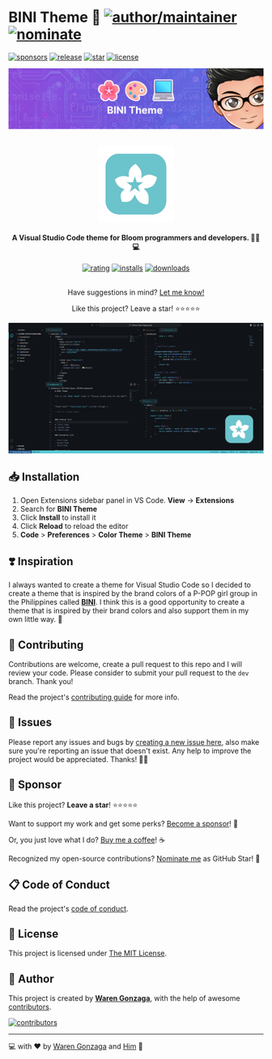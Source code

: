 # BINI Theme 🌸 [![author/maintainer](https://img.shields.io/badge/by-Waren%20Gonzaga-016eea.svg?logo=github&labelColor=181717&longCache=true&style=flat-square)](https://warengonzaga.com) [![nominate](https://img.shields.io/badge/nominate-%20@warengonzaga-yellow.svg?logo=github&labelColor=181717&longCache=true&style=flat-square)](https://stars.github.com/nominate)

[![sponsors](https://img.shields.io/badge/sponsor-%E2%9D%A4-%23db61a2.svg?&logo=github&logoColor=white&labelColor=181717&style=flat-square)](https://github.com/sponsors/warengonzaga) [![release](https://img.shields.io/github/release/warengonzaga/bini-theme.svg?logo=github&labelColor=181717&color=green&style=flat-square)](https://github.com/warengonzaga/bini-theme/releases) [![star](https://img.shields.io/github/stars/warengonzaga/bini-theme.svg?&logo=github&labelColor=181717&color=yellow&style=flat-square)](https://github.com/warengonzaga/bini-theme/stargazers) [![license](https://img.shields.io/github/license/warengonzaga/bini-theme.svg?&logo=github&labelColor=181717&style=flat-square)](https://github.com/warengonzaga/bini-theme/blob/main/license)

[![banner](https://raw.githubusercontent.com/warengonzaga/bini-theme/main/.github/assets/repo_banner.jpg)](https://github.com/warengonzaga/bini-theme)

<div id="top" align="center">
    <br>
    <a href="https://github.com/warengonzaga/bini-theme">
        <img alt="logo" width="150" height="150" src="https://raw.githubusercontent.com/warengonzaga/bini-theme/main/images/icon/logo.png">
    </a>
    <h4>A Visual Studio Code theme for Bloom programmers and developers. 🌸🎨💻</h4>
    <a href="https://marketplace.visualstudio.com/items?itemName=warengonzaga.bini-theme"><img alt="rating" src="https://img.shields.io/visual-studio-marketplace/stars/warengonzaga.bini-theme?style=flat-square&logo=visualstudiocode&labelColor=181717&color=58C9D4"></a>
    <a href="https://marketplace.visualstudio.com/items?itemName=warengonzaga.bini-theme"><img alt="installs" src="https://img.shields.io/visual-studio-marketplace/i/warengonzaga.bini-theme?style=flat-square&logo=visualstudiocode&labelColor=181717&color=58C9D4"></a>
    <a href="https://marketplace.visualstudio.com/items?itemName=warengonzaga.bini-theme"><img alt="downloads" src="https://img.shields.io/visual-studio-marketplace/d/warengonzaga.bini-theme?style=flat-square&logo=visualstudiocode&labelColor=181717&color=58C9D4"></a>
    <br>
    <br>
    <p>Have suggestions in mind? <a href="https://github.com/warengonzaga/bini-theme/issues">Let me know!</a></p>
    <p>Like this project? Leave a star! ⭐⭐⭐⭐⭐</p>
</div>

[![preview](images/preview.jpg)](https://vscode.dev/editor/theme/warengonzaga.bini-theme)

## 📥 Installation

1. Open Extensions sidebar panel in VS Code. **View** → **Extensions**
2. Search for **BINI Theme**
3. Click **Install** to install it
4. Click **Reload** to reload the editor
5. **Code** > **Preferences** > **Color Theme** > **BINI Theme**

## ❣️ Inspiration

I always wanted to create a theme for Visual Studio Code so I decided to create a theme that is inspired by the brand colors of a P-POP girl group in the Philippines called **[BINI](https://bini.global)**. I think this is a good opportunity to create a theme that is inspired by their brand colors and also support them in my own little way. 🌸

<!-- [TODO] ## 🎨 Color Palette

The colors I use is based on their official website. I compiled the colors and created a theme that is inspired by their brand colors. Here are the colors I used for this theme:

### ⌨️ Syntax Colors

### ⚒️ UI Colors -->

## 🎯 Contributing

Contributions are welcome, create a pull request to this repo and I will review your code. Please consider to submit your pull request to the `dev` branch. Thank you!

Read the project's [contributing guide](./contributing.md) for more info.

## 🐛 Issues

Please report any issues and bugs by [creating a new issue here](https://github.com/warengonzaga/bini-theme/issues/new/choose), also make sure you're reporting an issue that doesn't exist. Any help to improve the project would be appreciated. Thanks! 🙏✨

## 🙏 Sponsor

Like this project? **Leave a star**! ⭐⭐⭐⭐⭐

Want to support my work and get some perks? [Become a sponsor](https://github.com/sponsors/warengonzaga)! 💖

Or, you just love what I do? [Buy me a coffee](https://buymeacoffee.com/warengonzaga)! ☕

Recognized my open-source contributions? [Nominate me](https://stars.github.com/nominate) as GitHub Star! 💫

## 📋 Code of Conduct

Read the project's [code of conduct](./code_of_conduct.md).

## 📃 License

This project is licensed under [The MIT License](https://opensource.org/licenses/MIT).

## 📝 Author

This project is created by **[Waren Gonzaga](https://github.com/warengonzaga)**, with the help of awesome [contributors](https://github.com/warengonzaga/bini-theme/graphs/contributors).

[![contributors](https://contrib.rocks/image?repo=warengonzaga/bini-theme)](https://github.com/warengonzaga/bini-theme/graphs/contributors)

---

💻 with ❤️ by [Waren Gonzaga](https://warengonzaga.com) and [Him](https://www.youtube.com/watch?v=HHrxS4diLew&t=44s) 🙏